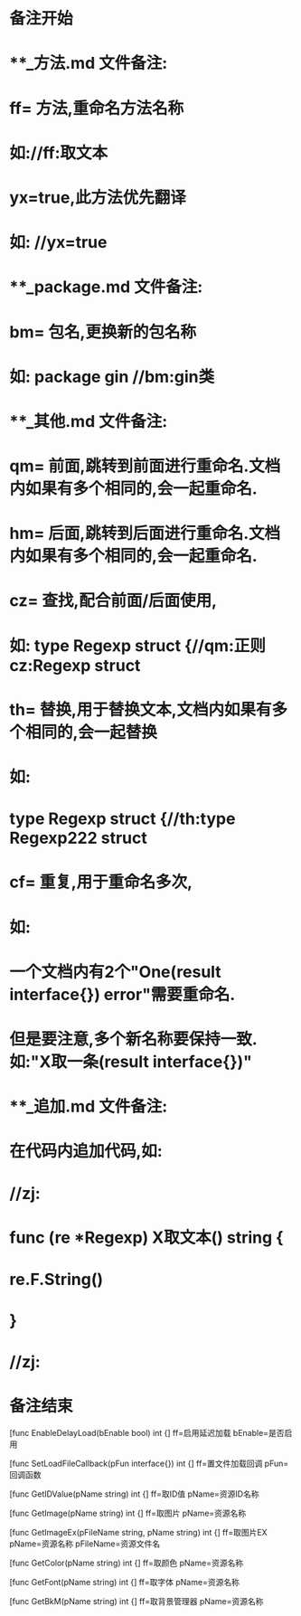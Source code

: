 # 备注开始
# **_方法.md 文件备注:
# ff= 方法,重命名方法名称
# 如://ff:取文本
#
# yx=true,此方法优先翻译
# 如: //yx=true

# **_package.md 文件备注:
# bm= 包名,更换新的包名称 
# 如: package gin //bm:gin类

# **_其他.md 文件备注:
# qm= 前面,跳转到前面进行重命名.文档内如果有多个相同的,会一起重命名.
# hm= 后面,跳转到后面进行重命名.文档内如果有多个相同的,会一起重命名.
# cz= 查找,配合前面/后面使用,
# 如: type Regexp struct {//qm:正则 cz:Regexp struct
#
# th= 替换,用于替换文本,文档内如果有多个相同的,会一起替换
# 如:
# type Regexp struct {//th:type Regexp222 struct
#
# cf= 重复,用于重命名多次,
# 如: 
# 一个文档内有2个"One(result interface{}) error"需要重命名.
# 但是要注意,多个新名称要保持一致. 如:"X取一条(result interface{})"

# **_追加.md 文件备注:
# 在代码内追加代码,如:
# //zj:
# func (re *Regexp) X取文本() string { 
# re.F.String()
# }
# //zj:
# 备注结束

[func EnableDelayLoad(bEnable bool) int {]
ff=启用延迟加载
bEnable=是否启用

[func SetLoadFileCallback(pFun interface{}) int {]
ff=置文件加载回调
pFun=回调函数

[func GetIDValue(pName string) int {]
ff=取ID值
pName=资源ID名称

[func GetImage(pName string) int {]
ff=取图片
pName=资源名称

[func GetImageEx(pFileName string, pName string) int {]
ff=取图片EX
pName=资源名称
pFileName=资源文件名

[func GetColor(pName string) int {]
ff=取颜色
pName=资源名称

[func GetFont(pName string) int {]
ff=取字体
pName=资源名称

[func GetBkM(pName string) int {]
ff=取背景管理器
pName=资源名称
